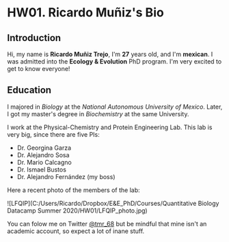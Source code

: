 # HW01. Ricardo Muñiz's Bio

## Introduction

Hi, my name is **Ricardo Muñiz Trejo**, I'm **27** years old, and I'm **mexican**. I was admitted into the **Ecology & Evolution** PhD program. I'm very excited to get to know everyone! 

## Education

I majored in *Biology* at the *National Autonomous University of Mexico*. Later, I got my master's degree in *Biochemistry* at the same University.

I work at the Physical-Chemistry and Protein Engineering Lab. This lab is very big, since there are five PIs:

* Dr. Georgina Garza
* Dr. Alejandro Sosa
* Dr. Mario Calcagno
* Dr. Ismael Bustos
* Dr. Alejandro Fernández (my boss)

Here a recent photo of the members of the lab:

![LFQIP](C:/Users/Ricardo/Dropbox/E&E_PhD/Courses/Quantitative Biology Datacamp Summer 2020/HW01/LFQIP_photo.jpg)

You can folow me on Twitter [@tmr_68](https://twitter.com/tmr_68 "my twitter account") but be mindful that mine isn't an academic account, so expect a lot of inane stuff.


